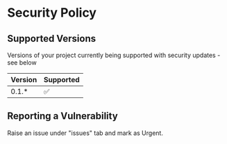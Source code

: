 # Security Policy

## Supported Versions

Versions of your project currently being supported with security updates - see below

| Version | Supported          |
| ------- | ------------------ |
| 0.1.*   | :white_check_mark: |

## Reporting a Vulnerability

Raise an issue under "issues" tab and mark as Urgent.
